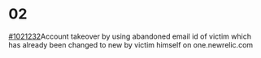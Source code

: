 # 02

[\#1021232](https://hackerone.com/reports/1021232)Account takeover by using abandoned email id of victim which has already been changed to new by victim himself on one.newrelic.com

